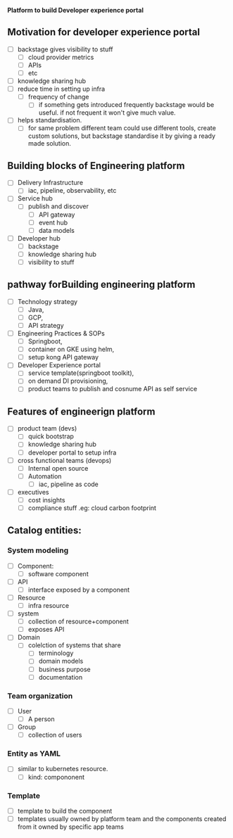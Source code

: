 **Platform to build Developer experience portal** 

## Motivation for developer experience portal
- [ ] backstage gives visibility to stuff
	- [ ] cloud provider metrics
	- [ ] APIs
	- [ ] etc
- [ ] knowledge sharing hub
- [ ] reduce time in setting up infra
	- [ ] frequency of change
		- [ ] if something gets introduced frequently backstage would be useful. if not frequent it won't give much value.
- [ ] helps standardisation.
	- [ ] for same problem different team could use different tools, create custom solutions, but backstage standardise it by giving a ready made solution.

## Building blocks of Engineering platform
- [ ] Delivery Infrastructure
	- [ ] iac, pipeline, observability, etc
- [ ] Service hub
	- [ ] publish and discover
		- [ ] API gateway
		- [ ] event hub
		- [ ] data models
- [ ] Developer hub
	- [ ] backstage
	- [ ] knowledge sharing hub
	- [ ] visibility to stuff

## pathway forBuilding engineering platform
- [ ] Technology strategy
	- [ ] Java, 
	- [ ] GCP, 
	- [ ] API strategy
- [ ] Engineering Practices & SOPs
	- [ ] Springboot, 
	- [ ] container on GKE using helm, 
	- [ ] setup kong API gateway
- [ ] Developer Experience portal
	- [ ] service template(springboot toolkit), 
	- [ ] on demand DI provisioning, 
	- [ ] product teams to publish and cosnume API as self service

## Features of engineerign platform
- [ ] product team (devs)
	- [ ] quick bootstrap
	- [ ] knowledge sharing hub
	- [ ] developer portal to setup infra
- [ ] cross functional teams (devops)
	- [ ] Internal open source
	- [ ] Automation
		- [ ] iac, pipeline as code
- [ ] executives
	- [ ] cost insights
	- [ ] compliance stuff .eg: cloud carbon footprint

## Catalog entities: 
### System modeling
- [ ] Component: 
	- [ ] software component
- [ ] API
	- [ ] interface exposed by a component
- [ ] Resource
	- [ ] infra resource
- [ ] system
	- [ ] collection of resource+component
	- [ ] exposes API
- [ ] Domain 
	- [ ] colelction of systems that share
		- [ ] terminology
		- [ ] domain models
		- [ ] business purpose
		- [ ] documentation

### Team organization
- [ ] User
	- [ ] A person
- [ ] Group
	- [ ] collection of users

### Entity as YAML
- [ ] similar to kubernetes resource.
	- [ ] kind: compononent

### Template
- [ ] template to build the component
- [ ] templates usually owned by platform team and the components created from it owned by specific app teams